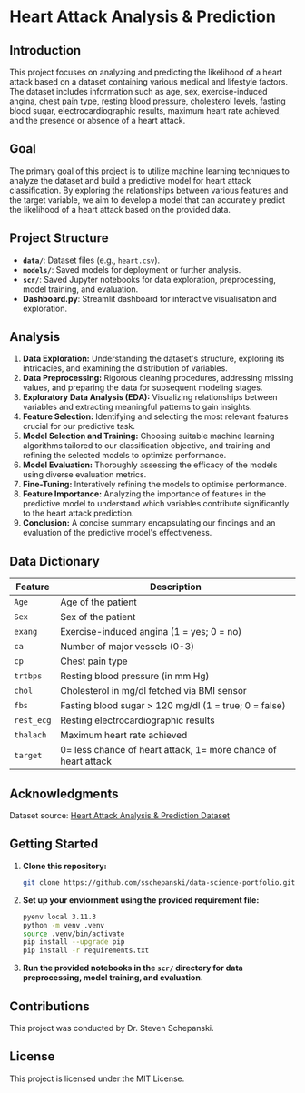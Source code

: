 # Heart Attack Analysis & Prediction

## Introduction

This project focuses on analyzing and predicting the likelihood of a heart attack based on a dataset containing various medical and lifestyle factors. The dataset includes information such as age, sex, exercise-induced angina, chest pain type, resting blood pressure, cholesterol levels, fasting blood sugar, electrocardiographic results, maximum heart rate achieved, and the presence or absence of a heart attack.

## Goal

The primary goal of this project is to utilize machine learning techniques to analyze the dataset and build a predictive model for heart attack classification. By exploring the relationships between various features and the target variable, we aim to develop a model that can accurately predict the likelihood of a heart attack based on the provided data.

## Project Structure

- **`data/`**: Dataset files (e.g., `heart.csv`).
- **`models/`**: Saved models for deployment or further analysis.
- **`scr/`**: Saved Jupyter notebooks for data exploration, preprocessing, model training, and evaluation.
- **Dashboard.py**: Streamlit dashboard for interactive visualisation and exploration.

## Analysis

1. **Data Exploration:** Understanding the dataset's structure, exploring its intricacies, and examining the distribution of variables.
2. **Data Preprocessing:** Rigorous cleaning procedures, addressing missing values, and preparing the data for subsequent modeling stages.
3. **Exploratory Data Analysis (EDA):** Visualizing relationships between variables and extracting meaningful patterns to gain insights.
4. **Feature Selection:** Identifying and selecting the most relevant features crucial for our predictive task.
5. **Model Selection and Training:** Choosing suitable machine learning algorithms tailored to our classification objective, and training and refining the selected models to optimize performance.
6. **Model Evaluation:** Thoroughly assessing the efficacy of the models using diverse evaluation metrics.
7. **Fine-Tuning:** Interatively refining the models to optimise performance.
8. **Feature Importance:** Analyzing the importance of features in the predictive model to understand which variables contribute significantly to the heart attack prediction.
9. **Conclusion:** A concise summary encapsulating our findings and an evaluation of the predictive model's effectiveness.

## Data Dictionary

| Feature   | Description |
|-----------|-------------|
| `Age`     | Age of the patient |
| `Sex`     | Sex of the patient |
| `exang`   | Exercise-induced angina (1 = yes; 0 = no) |
| `ca`      | Number of major vessels (0-3) |
| `cp`      | Chest pain type |
| `trtbps`  | Resting blood pressure (in mm Hg) |
| `chol`    | Cholesterol in mg/dl fetched via BMI sensor |
| `fbs`     | Fasting blood sugar > 120 mg/dl (1 = true; 0 = false) |
| `rest_ecg`| Resting electrocardiographic results |
| `thalach` | Maximum heart rate achieved |
| `target`  | 0= less chance of heart attack, 1= more chance of heart attack |

## Acknowledgments

Dataset source: [Heart Attack Analysis & Prediction Dataset](https://www.kaggle.com/datasets/rashikrahmanpritom/heart-attack-analysis-prediction-dataset/data)

## Getting Started

1. **Clone this repository:**

   ```bash
   git clone https://github.com/sschepanski/data-science-portfolio.git
   ```

2. **Set up your enviornment using the provided requirement file:**
   ```bash
   pyenv local 3.11.3
   python -m venv .venv
   source .venv/bin/activate
   pip install --upgrade pip
   pip install -r requirements.txt
   ```

3. **Run the provided notebooks in the `scr/` directory for data preprocessing, model training, and evaluation.**

## Contributions

This project was conducted by Dr. Steven Schepanski.

## License

This project is licensed under the MIT License.